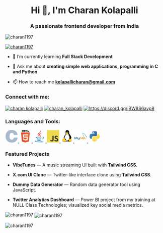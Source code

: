 <h1 align="center">Hi 👋, I'm Charan Kolapalli</h1>
<h3 align="center">A passionate frontend developer from India</h3>

<p align="left"> <img src="https://komarev.com/ghpvc/?username=charan1197&label=Profile%20views&color=0e75b6&style=flat" alt="charan1197" /> </p>

<p align="left"> <a href="https://github.com/ryo-ma/github-profile-trophy"><img src="https://github-profile-trophy.vercel.app/?username=charan1197" alt="charan1197" /></a> </p>

<!---- 🔭 I’m currently working on [A Basic Music player website](https://vibetunes.freewebhostmost.com/) --->

- 🌱 I’m currently learning **Full Stack Development**

- 💬 Ask me about **creating simple web applications, programming in C and Python**

- 📫 How to reach me **kolapallicharan@gmail.com**

<h3 align="left">Connect with me:</h3>
<p align="left">
<a href="https://linkedin.com/in/charan kolapalli" target="blank"><img align="center" src="https://raw.githubusercontent.com/rahuldkjain/github-profile-readme-generator/master/src/images/icons/Social/linked-in-alt.svg" alt="charan kolapalli" height="30" width="40" /></a>
<a href="https://instagram.com/charan_kolapalli" target="blank"><img align="center" src="https://raw.githubusercontent.com/rahuldkjain/github-profile-readme-generator/master/src/images/icons/Social/instagram.svg" alt="charan_kolapalli" height="30" width="40" /></a>
<a href="https://discord.gg/https://discord.gg/jBW8S6avp8" target="blank"><img align="center" src="https://raw.githubusercontent.com/rahuldkjain/github-profile-readme-generator/master/src/images/icons/Social/discord.svg" alt="https://discord.gg/jBW8S6avp8" height="30" width="40" /></a>
</p>

<h3 align="left">Languages and Tools:</h3>
<p align="left"> <a href="https://www.cprogramming.com/" target="_blank" rel="noreferrer"> <img src="https://raw.githubusercontent.com/devicons/devicon/master/icons/c/c-original.svg" alt="c" width="40" height="40"/> </a> <a href="https://www.w3.org/html/" target="_blank" rel="noreferrer"> <img src="https://raw.githubusercontent.com/devicons/devicon/master/icons/html5/html5-original-wordmark.svg" alt="html5" width="40" height="40"/> </a> <a href="https://www.java.com" target="_blank" rel="noreferrer"> <img src="https://raw.githubusercontent.com/devicons/devicon/master/icons/java/java-original.svg" alt="java" width="40" height="40"/> </a> <a href="https://developer.mozilla.org/en-US/docs/Web/JavaScript" target="_blank" rel="noreferrer"> <img src="https://raw.githubusercontent.com/devicons/devicon/master/icons/javascript/javascript-original.svg" alt="javascript" width="40" height="40"/> </a> <a href="https://www.linux.org/" target="_blank" rel="noreferrer"> <img src="https://raw.githubusercontent.com/devicons/devicon/master/icons/linux/linux-original.svg" alt="linux" width="40" height="40"/> </a> <a href="https://www.mysql.com/" target="_blank" rel="noreferrer"> <img src="https://raw.githubusercontent.com/devicons/devicon/master/icons/mysql/mysql-original-wordmark.svg" alt="mysql" width="40" height="40"/> </a> <a href="https://www.python.org" target="_blank" rel="noreferrer"> <img src="https://raw.githubusercontent.com/devicons/devicon/master/icons/python/python-original.svg" alt="python" width="40" height="40"/> </a> </p>

###  Featured Projects
- **VibeTunes** — A music streaming UI built with **Tailwind CSS**.
  
- **X.com UI Clone** — Twitter-like interface clone using **Tailwind CSS**.
  
- **Dummy Data Generator** — Random data generator tool using JavaScript.
    
- **Twitter Analytics Dashboard** — Power BI project from my training at NULL Class Technologies; visualized key social media metrics.

<p><img align="left" src="https://github-readme-stats.vercel.app/api/top-langs?username=charan1197&show_icons=true&locale=en&layout=compact" alt="charan1197" /></p>

<p>&nbsp;<img align="center" src="https://github-readme-stats.vercel.app/api?username=charan1197&show_icons=true&locale=en" alt="charan1197" /></p>

<p><img align="center" src="https://github-readme-streak-stats.herokuapp.com/?user=charan1197&" alt="charan1197" /></p>
